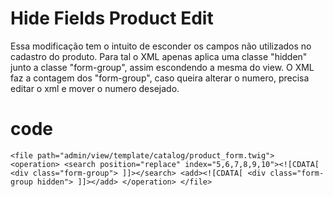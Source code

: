 # Hide Fields Product Edit
Essa modificação tem o intuito de esconder os campos não utilizados no cadastro do produto.
Para tal o XML apenas aplica uma classe "hidden" junto a classe "form-group", assim escondendo a mesma do view.
O XML faz a contagem dos "form-group", caso queira alterar o numero, precisa editar o xml e mover o numero desejado.

# code

`<file path="admin/view/template/catalog/product_form.twig">
<operation>
	<search position="replace" index="5,6,7,8,9,10"><![CDATA[
		<div class="form-group">
	]]></search>
	<add><![CDATA[
	<div class="form-group hidden">
	]]></add>
</operation>
</file>`
